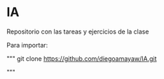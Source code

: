# IA
Repositorio con las tareas y ejercicios de la clase

Para importar:

"""
git clone https://github.com/diegoamayaw/IA.git

"""
